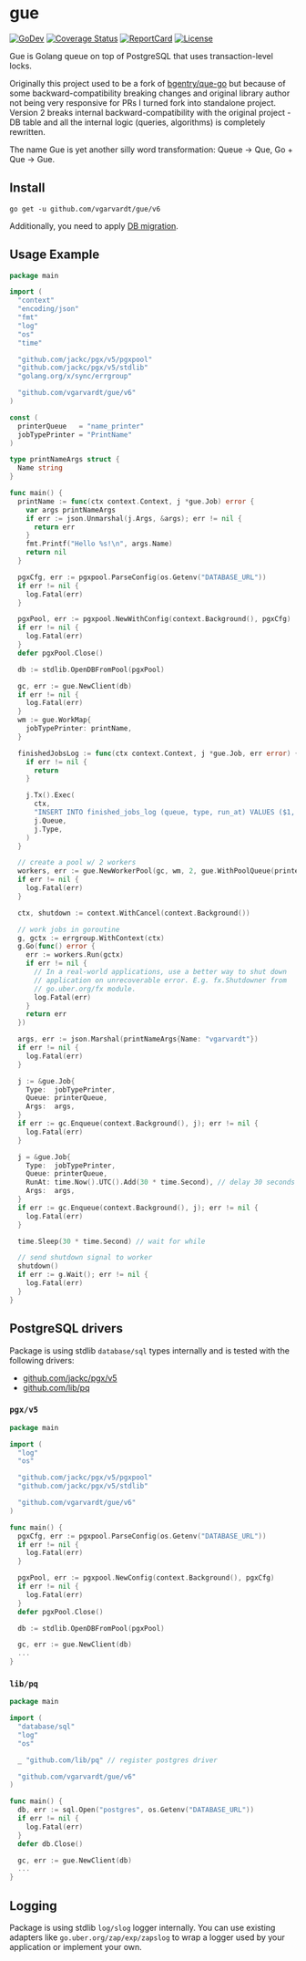 # gue

[![GoDev](https://img.shields.io/static/v1?label=godev&message=reference&color=00add8)](https://pkg.go.dev/github.com/vgarvardt/gue/v6)
[![Coverage Status](https://codecov.io/gh/vgarvardt/gue/branch/master/graph/badge.svg)](https://codecov.io/gh/vgarvardt/gue)
[![ReportCard](https://goreportcard.com/badge/github.com/vgarvardt/gue)](https://goreportcard.com/report/github.com/vgarvardt/gue)
[![License](https://img.shields.io/npm/l/express.svg)](http://opensource.org/licenses/MIT)

Gue is Golang queue on top of PostgreSQL that uses transaction-level locks.

Originally this project used to be a fork of [bgentry/que-go](https://github.com/bgentry/que-go)
but because of some backward-compatibility breaking changes and original library author not being very responsive for
PRs I turned fork into standalone project. Version 2 breaks internal backward-compatibility with the original project -
DB table and all the internal logic (queries, algorithms) is completely rewritten.

The name Gue is yet another silly word transformation: Queue -> Que, Go + Que -> Gue.

## Install

```shell
go get -u github.com/vgarvardt/gue/v6
```

Additionally, you need to apply [DB migration](migrations/schema.sql).

## Usage Example

```go
package main

import (
  "context"
  "encoding/json"
  "fmt"
  "log"
  "os"
  "time"

  "github.com/jackc/pgx/v5/pgxpool"
  "github.com/jackc/pgx/v5/stdlib"
  "golang.org/x/sync/errgroup"

  "github.com/vgarvardt/gue/v6"
)

const (
  printerQueue   = "name_printer"
  jobTypePrinter = "PrintName"
)

type printNameArgs struct {
  Name string
}

func main() {
  printName := func(ctx context.Context, j *gue.Job) error {
    var args printNameArgs
    if err := json.Unmarshal(j.Args, &args); err != nil {
      return err
    }
    fmt.Printf("Hello %s!\n", args.Name)
    return nil
  }

  pgxCfg, err := pgxpool.ParseConfig(os.Getenv("DATABASE_URL"))
  if err != nil {
    log.Fatal(err)
  }

  pgxPool, err := pgxpool.NewWithConfig(context.Background(), pgxCfg)
  if err != nil {
    log.Fatal(err)
  }
  defer pgxPool.Close()

  db := stdlib.OpenDBFromPool(pgxPool)

  gc, err := gue.NewClient(db)
  if err != nil {
    log.Fatal(err)
  }
  wm := gue.WorkMap{
    jobTypePrinter: printName,
  }

  finishedJobsLog := func(ctx context.Context, j *gue.Job, err error) {
    if err != nil {
      return
    }

    j.Tx().Exec(
      ctx,
      "INSERT INTO finished_jobs_log (queue, type, run_at) VALUES ($1, $2, now())",
      j.Queue,
      j.Type,
    )
  }

  // create a pool w/ 2 workers
  workers, err := gue.NewWorkerPool(gc, wm, 2, gue.WithPoolQueue(printerQueue), gue.WithPoolHooksJobDone(finishedJobsLog))
  if err != nil {
    log.Fatal(err)
  }

  ctx, shutdown := context.WithCancel(context.Background())

  // work jobs in goroutine
  g, gctx := errgroup.WithContext(ctx)
  g.Go(func() error {
    err := workers.Run(gctx)
    if err != nil {
      // In a real-world applications, use a better way to shut down
      // application on unrecoverable error. E.g. fx.Shutdowner from
      // go.uber.org/fx module.
      log.Fatal(err)
    }
    return err
  })

  args, err := json.Marshal(printNameArgs{Name: "vgarvardt"})
  if err != nil {
    log.Fatal(err)
  }

  j := &gue.Job{
    Type:  jobTypePrinter,
    Queue: printerQueue,
    Args:  args,
  }
  if err := gc.Enqueue(context.Background(), j); err != nil {
    log.Fatal(err)
  }

  j = &gue.Job{
    Type:  jobTypePrinter,
    Queue: printerQueue,
    RunAt: time.Now().UTC().Add(30 * time.Second), // delay 30 seconds
    Args:  args,
  }
  if err := gc.Enqueue(context.Background(), j); err != nil {
    log.Fatal(err)
  }

  time.Sleep(30 * time.Second) // wait for while

  // send shutdown signal to worker
  shutdown()
  if err := g.Wait(); err != nil {
    log.Fatal(err)
  }
}

```

## PostgreSQL drivers

Package is using stdlib `database/sql` types internally and is tested with the following drivers:

- [github.com/jackc/pgx/v5](https://github.com/jackc/pgx)
- [github.com/lib/pq](https://github.com/lib/pq)

### `pgx/v5`

```go
package main

import (
  "log"
  "os"

  "github.com/jackc/pgx/v5/pgxpool"
  "github.com/jackc/pgx/v5/stdlib"

  "github.com/vgarvardt/gue/v6"
)

func main() {
  pgxCfg, err := pgxpool.ParseConfig(os.Getenv("DATABASE_URL"))
  if err != nil {
    log.Fatal(err)
  }

  pgxPool, err := pgxpool.NewConfig(context.Background(), pgxCfg)
  if err != nil {
    log.Fatal(err)
  }
  defer pgxPool.Close()

  db := stdlib.OpenDBFromPool(pgxPool)

  gc, err := gue.NewClient(db)
  ...
}
```

### `lib/pq`

```go
package main

import (
  "database/sql"
  "log"
  "os"

  _ "github.com/lib/pq" // register postgres driver

  "github.com/vgarvardt/gue/v6"
)

func main() {
  db, err := sql.Open("postgres", os.Getenv("DATABASE_URL"))
  if err != nil {
    log.Fatal(err)
  }
  defer db.Close()

  gc, err := gue.NewClient(db)
  ...
}
```

## Logging

Package is using stdlib `log/slog` logger internally. You can use existing adapters like `go.uber.org/zap/exp/zapslog`
to wrap a logger used by your application or implement your own.
